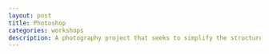 ```yaml
---
layout: post
title: Photoshop
categories: workshops
description: A photography project that seeks to simplify the structures and lights at NYU Abu Dhabi.
---
```


